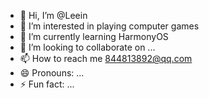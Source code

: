 - 👋 Hi, I’m @Leein
- 👀 I’m interested in playing computer games
- 🌱 I’m currently learning HarmonyOS
- 💞️ I’m looking to collaborate on ...
- 📫 How to reach me 844813892@qq.com
- 😄 Pronouns: ...
- ⚡ Fun fact: ...

<!---
Leein00/Leein00 is a ✨ special ✨ repository because its `README.md` (this file) appears on your GitHub profile.
You can click the Preview link to take a look at your changes.
--->
